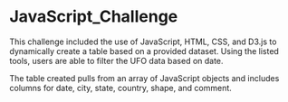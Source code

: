 # JavaScript_Challenge

This challenge included the use of JavaScript, HTML, CSS, and D3.js to dynamically create a table based on a provided dataset. Using the listed tools, users are able to filter the UFO data based on date. 

The table created pulls from an array of JavaScript objects and includes columns for date, city, state, country, shape, and comment. 
